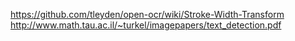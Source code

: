 https://github.com/tleyden/open-ocr/wiki/Stroke-Width-Transform
http://www.math.tau.ac.il/~turkel/imagepapers/text_detection.pdf

